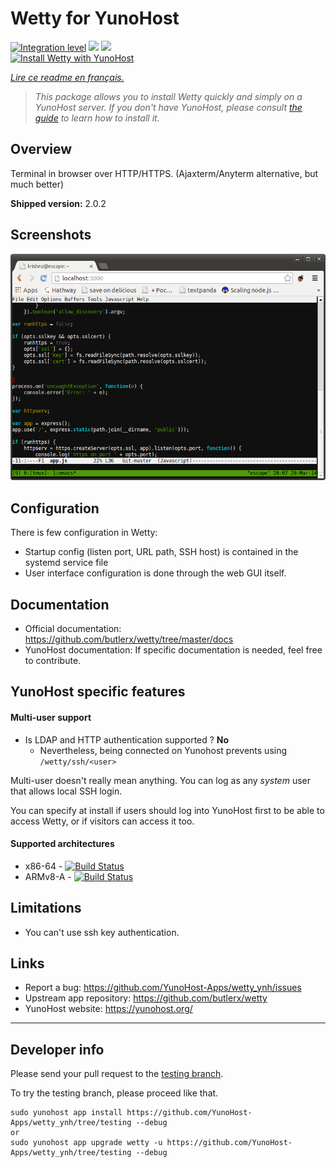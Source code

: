 # Wetty for YunoHost

[![Integration level](https://dash.yunohost.org/integration/wetty.svg)](https://dash.yunohost.org/appci/app/wetty) ![](https://ci-apps.yunohost.org/ci/badges/wetty.status.svg) ![](https://ci-apps.yunohost.org/ci/badges/wetty.maintain.svg)  
[![Install Wetty with YunoHost](https://install-app.yunohost.org/install-with-yunohost.svg)](https://install-app.yunohost.org/?app=wetty)

*[Lire ce readme en français.](./README_fr.md)*

> *This package allows you to install Wetty quickly and simply on a YunoHost server.
If you don't have YunoHost, please consult [the guide](https://yunohost.org/#/install) to learn how to install it.*

## Overview
Terminal in browser over HTTP/HTTPS. (Ajaxterm/Anyterm alternative, but much better)

**Shipped version:** 2.0.2

## Screenshots

![](https://raw.githubusercontent.com/butlerx/wetty/v2.0.2/docs/terminal.png)

## Configuration

There is few configuration in Wetty:
* Startup config (listen port, URL path, SSH host) is contained in the systemd service file
* User interface configuration is done through the web GUI itself.

## Documentation

* Official documentation: https://github.com/butlerx/wetty/tree/master/docs
* YunoHost documentation: If specific documentation is needed, feel free to contribute.

## YunoHost specific features

#### Multi-user support

* Is LDAP and HTTP authentication supported ? **No**
  * Nevertheless, being connected on Yunohost prevents using `/wetty/ssh/<user>`

Multi-user doesn't really mean anything. You can log as any *system* user that allows local SSH login.

You can specify at install if users should log into YunoHost first to be able to access Wetty, or if visitors can access it too.

#### Supported architectures

* x86-64 - [![Build Status](https://ci-apps.yunohost.org/ci/logs/wetty%20%28Apps%29.svg)](https://ci-apps.yunohost.org/ci/apps/wetty/)
* ARMv8-A - [![Build Status](https://ci-apps-arm.yunohost.org/ci/logs/wetty%20%28Apps%29.svg)](https://ci-apps-arm.yunohost.org/ci/apps/wetty/)

## Limitations

* You can't use ssh key authentication.

## Links

* Report a bug: https://github.com/YunoHost-Apps/wetty_ynh/issues
* Upstream app repository: https://github.com/butlerx/wetty
* YunoHost website: https://yunohost.org/

---

## Developer info

Please send your pull request to the [testing branch](https://github.com/YunoHost-Apps/wetty_ynh/tree/testing).

To try the testing branch, please proceed like that.
```
sudo yunohost app install https://github.com/YunoHost-Apps/wetty_ynh/tree/testing --debug
or
sudo yunohost app upgrade wetty -u https://github.com/YunoHost-Apps/wetty_ynh/tree/testing --debug
```
